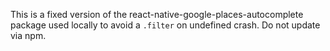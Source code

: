 This is a fixed version of the react-native-google-places-autocomplete package
used locally to avoid a `.filter` on undefined crash. Do not update via npm.